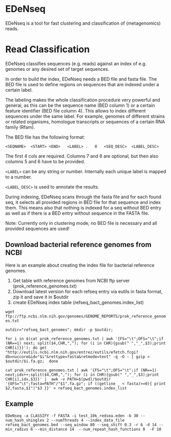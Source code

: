 # EDeNseq

EDeNseq is a tool for fast clustering and classification of (metagenomics) reads.

# Read Classification

EDeNseq classifies sequences (e.g. reads) against an index of e.g. genomes or 
any desired set of target sequences.

In order to build the index, EDeNseq needs a BED file and fasta file. 
The BED file is used to define regions on sequences that are
indexed under a certain label. 

The labeling makes the whole classification procedure very powerful and 
general, as this can be the sequence name (BED column 1) or a certain feature 
identifier (BED file column 4). This allows to index different 
sequences under the same label. For example, genomes of different 
strains or related organisms, homologue transcripts or sequences of a certain 
RNA family (Rfam).

The BED file has the following format:

`<SEQNAME>	<START>	<END>	<LABEL>	.	0	<SEQ_DESC>	<LABEL_DESC>`

The first 4 cols are required. Columns 7 and 8 are optional, but then also 
columns 5 and 6 have to be provided.

`<LABEL>` can be any string or number. Internally each unique label is mapped to
a number. 

`<LABEL_DESC>` is used to annotate the results. 

During indexing, EDeNseq scans through the fasta file and for each found seq, 
it selects all provided regions in BED file for that sequence and index them. 
This means also that nothing is indexed for a seq without BED entry as well as 
if there is a BED entry without sequence in the FASTA file. 

Note: Currently only in clustering mode, no BED file is necessary and all 
provided sequences are used!

## Download bacterial reference genomes from NCBI

Here is an example about creating the index file for bacterial reference genomes. 

1. Get table with reference genomes from NCBI ftp server (prok_reference_genomes.txt)
2. Download latest version for each refseq entry via eutils in fasta format, zip it and save it in $outdir 
3. create EDeNseq index table (refseq_bact_genomes.index_list)

`wget ftp://ftp.ncbi.nlm.nih.gov/genomes/GENOME_REPORTS/prok_reference_genomes.txt`

`outdir="refseq_bact_genomes"; mkdir -p $outdir;` 

`for i in $(cat prok_reference_genomes.txt | awk '{FS="\t";OFS="\t";if (NR==1) next; split($4,CHR,","); for (i in CHR){gsub(" ","_",$3);print CHR[i]}}'); do
	get "http://eutils.ncbi.nlm.nih.gov/entrez/eutils/efetch.fcgi?db=nuccore&id="$i"&rettype=fasta&retmode=text" -q -O - | gzip > $outdir/$i.fa.gz; 
done`

`cat prok_reference_genomes.txt | awk '{FS="\t";OFS="\t";if (NR==1) next;idx++;split($4,CHR,","); for (i in CHR){gsub(" ","_",$3);print CHR[i],idx,$3}}' |  awk -v PATH=$(pwd)/$outdir '{OFS="\t";fasta=PATH"/"$1".fa.gz"; if ((getline _ < fasta)>=0){ print $2,fasta,$1"|"$3 }}' > refseq_bact_genomes.index_list`


## Example 
`EDeNseq -a CLASSIFY -f FASTA -i test_10k_redsea.eden -b 30 --num_hash_shingles 2 --numThreads 4 --index_data_file refseq_bact_genomes.bed --seq_window 80 --seq_shift 0.3 -r 6 -d 14 --min_radius 6 --min_distance 14  --num_repeat_hash_functions 0  -F 10`